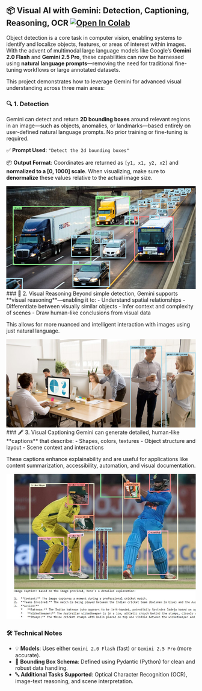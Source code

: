 
## 📦 Visual AI with Gemini: Detection, Captioning, Reasoning, OCR <a target="_blank" href="https://drive.google.com/file/d/1XCfI2dEOSAoMZjiBWYodLarm1mY4hJbb/view?usp=sharing"><img src="https://colab.research.google.com/assets/colab-badge.svg" alt="Open In Colab"/></a>


Object detection is a core task in computer vision, enabling systems to identify and localize objects, features, or areas of interest within images. With the advent of multimodal large language models like Google’s **Gemini 2.0 Flash** and **Gemini 2.5 Pro**, these capabilities can now be harnessed using **natural language prompts**—removing the need for traditional fine-tuning workflows or large annotated datasets.

This project demonstrates how to leverage Gemini for advanced visual understanding across three main areas:

### 🔍 1. Detection
Gemini can detect and return **2D bounding boxes** around relevant regions in an image—such as objects, anomalies, or landmarks—based entirely on user-defined natural language prompts. No prior training or fine-tuning is required.

✅ **Prompt Used**: `"Detect the 2d bounding boxes"`

📦 **Output Format**: Coordinates are returned as `[y1, x1, y2, x2]` and **normalized to a [0, 1000] scale**. When visualizing, make sure to **denormalize** these values relative to the actual image size.


<img src="https://github.com/janithaDassanayake/dummyimages/blob/main/download%20(13).png" alt="Gemini 2.5 Pro Experimental Benchmarks1" />

<br>
### 🧠 2. Visual Reasoning
Beyond simple detection, Gemini supports **visual reasoning**—enabling it to:
- Understand spatial relationships
- Differentiate between visually similar objects
- Infer context and complexity of scenes
- Draw human-like conclusions from visual data

This allows for more nuanced and intelligent interaction with images using just natural language.

<img src="https://github.com/janithaDassanayake/dummyimages/blob/main/download%20(14).png" alt="Gemini 2.5 Pro Experimental Benchmarks" />

<br>
### 🖋️ 3. Visual Captioning
Gemini can generate detailed, human-like **captions** that describe:
- Shapes, colors, textures
- Object structure and layout
- Scene context and interactions

These captions enhance explainability and are useful for applications like content summarization, accessibility, automation, and visual documentation.


<img src="https://github.com/janithaDassanayake/dummyimages/blob/main/ddddddd.JPG" alt="Gemini 2.5 Pro Experimental Benchmarks3" />

### 🛠️ Technical Notes

- 💡 **Models**: Uses either `Gemini 2.0 Flash` (fast) or `Gemini 2.5 Pro` (more accurate).
- 📜 **Bounding Box Schema**: Defined using Pydantic (Python) for clean and robust data handling.
- 🔤 **Additional Tasks Supported**: Optical Character Recognition (OCR), image-text reasoning, and scene interpretation.
